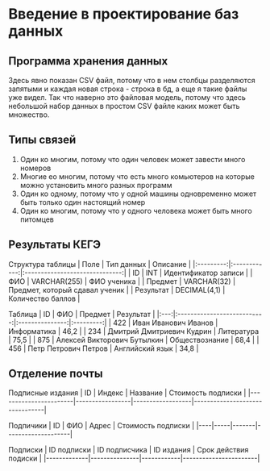 # Введение в проектирование баз данных  

## Программа хранения данных  
Здесь явно показан CSV файл, потому что в нем столбцы разделяются запятыми и каждая новая строка - строка в бд, а еще я такие файлы уже видел. Так что наверно это файловая модель, потому что здесь небольшой набор данных в простом CSV файле каких может быть множество.  

## Типы связей  
1. Один ко многим, потому что один человек может завести много номеров
2. Многие ео многим, потому что есть много комьютеров на которые можно установить много разных программ
3. Один ко одному, потому что у одной машины одновременно может быть только один настоящий номер
4. Один ко многим, потому что у одного человека может быть много питомцев  

## Результаты КЕГЭ  

Структура таблицы
|   Поле    |  Тип данных  |            Описание            |
|:---------:|:------------:|:------------------------------:|
|    ID     |     INT      |      Идентификатор записи      |
|    ФИО    | VARCHAR(255) |          ФИО ученика           |
|  Предмет  | VARCHAR(32)  | Предмет, который сдавал ученик |
| Результат | DECIMAL(4,1) |       Количество баллов        |

Таблица
| ID  |             ФИО             |     Предмет     | Результат |
|:---:|:---------------------------:|:---------------:|:---------:|
| 422 |    Иван Иванович Иванов     |   Информатика   |   46,2    |
| 234 |  Дмитрий Дмитриевич Кудрин  |   Литература    |   75,5    |
| 875 | Алексей Викторович Бутылкин | Обществознание  |   68,4    |
| 456 |    Петр Петрович Петров     | Английский язык |   34,8    |

## Отделение почты  

Подписные издания
| ID                    | Индекс          | Название         | Стоимость подписки             |
|-----------------------|-----------------|------------------|--------------------------------|

Подпичики
| ID | ФИО | Адрес | Стоимость подписки |
|----|-----|-------|--------------------|

Подписки
| ID подписки | ID подписчика | ID издания | Срок действия подиски |
|-------------|---------------|------------|-----------------------|